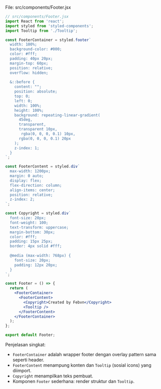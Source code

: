File: src/components/Footer.jsx

```jsx
// src/components/Footer.jsx
import React from 'react';
import styled from 'styled-components';
import Tooltip from './Tooltip';

const FooterContainer = styled.footer`
  width: 100%;
  background-color: #000;
  color: #fff;
  padding: 40px 20px;
  margin-top: 60px;
  position: relative;
  overflow: hidden;
  
  &::before {
    content: "";
    position: absolute;
    top: 0;
    left: 0;
    width: 100%;
    height: 100%;
    background: repeating-linear-gradient(
      45deg,
      transparent,
      transparent 10px,
       rgba(0, 0, 0, 0.1) 10px,
      rgba(0, 0, 0, 0.1) 20px
    );
    z-index: 1;
  }
`;

const FooterContent = styled.div`
  max-width: 1200px;
  margin: 0 auto;
  display: flex;
  flex-direction: column;
  align-items: center;
  position: relative;
  z-index: 2;
`;

const Copyright = styled.div`
  font-size: 20px;
  font-weight: 100;
  text-transform: uppercase;
  margin-bottom: 30px;
  color: #fff;
  padding: 15px 25px;
  border: 4px solid #fff;
  
  @media (max-width: 768px) {
    font-size: 20px;
    padding: 12px 20px;
  }
`;

const Footer = () => {
  return (
    <FooterContainer>
      <FooterContent>
        <Copyright>Created by Febvn</Copyright>
        <Tooltip />
      </FooterContent>
    </FooterContainer>
  );
};

export default Footer;
```

Penjelasan singkat:
- `FooterContainer` adalah wrapper footer dengan overlay pattern sama seperti header.
- `FooterContent` menampung konten dan `Tooltip` (sosial icons) yang diimport.
- `Copyright` menampilkan teks pembuat.
- Komponen `Footer` sederhana: render struktur dan `Tooltip`.
